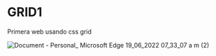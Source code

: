 # GRID1
Primera web usando css grid

![Document - Personal_ Microsoft​ Edge 19_06_2022 07_33_07 a  m  (2)](https://user-images.githubusercontent.com/68491477/174460141-4f914ac3-937e-4511-8df2-7cc2dd86f3e5.png)

